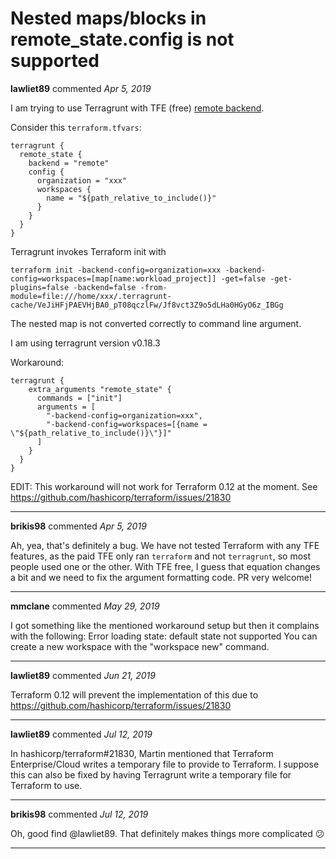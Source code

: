 # Nested maps/blocks in remote_state.config is not supported

**lawliet89** commented *Apr 5, 2019*

I am trying to use Terragrunt with TFE (free) [remote backend](https://www.terraform.io/docs/backends/types/remote.html).

Consider this `terraform.tfvars`:

```hcl
terragrunt {
  remote_state {
    backend = "remote"
    config {
      organization = "xxx"
      workspaces {
        name = "${path_relative_to_include()}"
      }
    }
  }
}
```

Terragrunt invokes Terraform init with 

```
terraform init -backend-config=organization=xxx -backend-config=workspaces=[map[name:workload_project]] -get=false -get-plugins=false -backend=false -from-module=file:///home/xxx/.terragrunt-cache/VeJiHFjPAEVHjBA0_pT08qczlFw/Jf8vct3Z9o5dLHa0HGyO6z_IBGg
```

The nested map is not converted correctly to command line argument.

I am using terragrunt version v0.18.3

Workaround:

```hcl
terragrunt {
    extra_arguments "remote_state" {
      commands = ["init"]
      arguments = [
        "-backend-config=organization=xxx",
        "-backend-config=workspaces=[{name = \"${path_relative_to_include()}\"}]"
      ]
    }
  }
}

```

EDIT: This workaround will not work for Terraform 0.12 at the moment. See https://github.com/hashicorp/terraform/issues/21830
<br />
***


**brikis98** commented *Apr 5, 2019*

Ah, yea, that's definitely a bug. We have not tested Terraform with any TFE features, as the paid TFE only ran `terraform` and not `terragrunt`, so most people used one or the other. With TFE free, I guess that equation changes a bit and we need to fix the argument formatting code. PR very welcome!
***

**mmclane** commented *May 29, 2019*

I got something like the mentioned workaround setup but then it complains with the following:
Error loading state: default state not supported
You can create a new workspace with the "workspace new" command.

***

**lawliet89** commented *Jun 21, 2019*

Terraform 0.12 will prevent the implementation of this due to https://github.com/hashicorp/terraform/issues/21830
***

**lawliet89** commented *Jul 12, 2019*

In hashicorp/terraform#21830, Martin mentioned that Terraform Enterprise/Cloud writes a temporary file to provide to Terraform. I suppose this can also be fixed by having Terragrunt write a temporary file for Terraform to use.
***

**brikis98** commented *Jul 12, 2019*

Oh, good find @lawliet89. That definitely makes things more complicated 😕  
***

